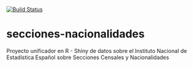 [![Build Status](https://travis-ci.com/DrumSergio/secciones-nacionalidades.svg?branch=master)](https://travis-ci.com/DrumSergio/secciones-nacionalidades)
# secciones-nacionalidades
Proyecto unificador en R - Shiny de datos sobre el Instituto Nacional de Estadística Español sobre Secciones Censales y Nacionalidades
